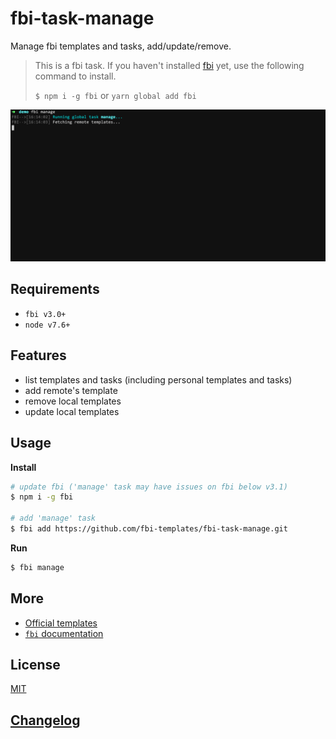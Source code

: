 # fbi-task-manage

Manage fbi templates and tasks, add/update/remove.

> This is a fbi task. If you haven't installed [fbi](https://github.com/AlloyTeam/fbi) yet, use the following command to install.
>
> `$ npm i -g fbi` or `yarn global add fbi`

<img src="./fbi-task-manage.gif">

## Requirements

- `fbi v3.0+`
- `node v7.6+`

## Features

- list templates and tasks (including personal templates and tasks)
- add remote's template
- remove local templates
- update local templates

## Usage

**Install**

```bash
# update fbi ('manage' task may have issues on fbi below v3.1)
$ npm i -g fbi

# add 'manage' task
$ fbi add https://github.com/fbi-templates/fbi-task-manage.git
```

**Run**

```bash
$ fbi manage
```

## More

- [Official templates](https://github.com/fbi-templates)
- [`fbi` documentation](https://neikvon.gitbooks.io/fbi/content/)

## License

[MIT](https://opensource.org/licenses/MIT)

## [Changelog](https://github.com/fbi-templates/fbi-task-manage/blob/master/CHANGELOG.md)
